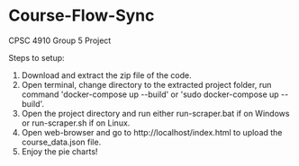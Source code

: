 # Course-Flow-Sync
CPSC 4910 Group 5 Project

Steps to setup:
1. Download and extract the zip file of the code.
2. Open terminal, change directory to the extracted project folder, run command 'docker-compose up --build' or 'sudo docker-compose up --build'.
3. Open the project directory and run either run-scraper.bat if on Windows or run-scraper.sh if on Linux.
4. Open web-browser and go to http://localhost/index.html to upload the course_data.json file.
5. Enjoy the pie charts!
